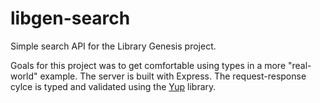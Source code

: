 # libgen-search

Simple search API for the Library Genesis project. 

Goals for this project was to get comfortable using types in a more "real-world" example. The server is built with Express. The request-response cylce is typed and validated using the [Yup](https://github.com/jquense/yup) library.  


